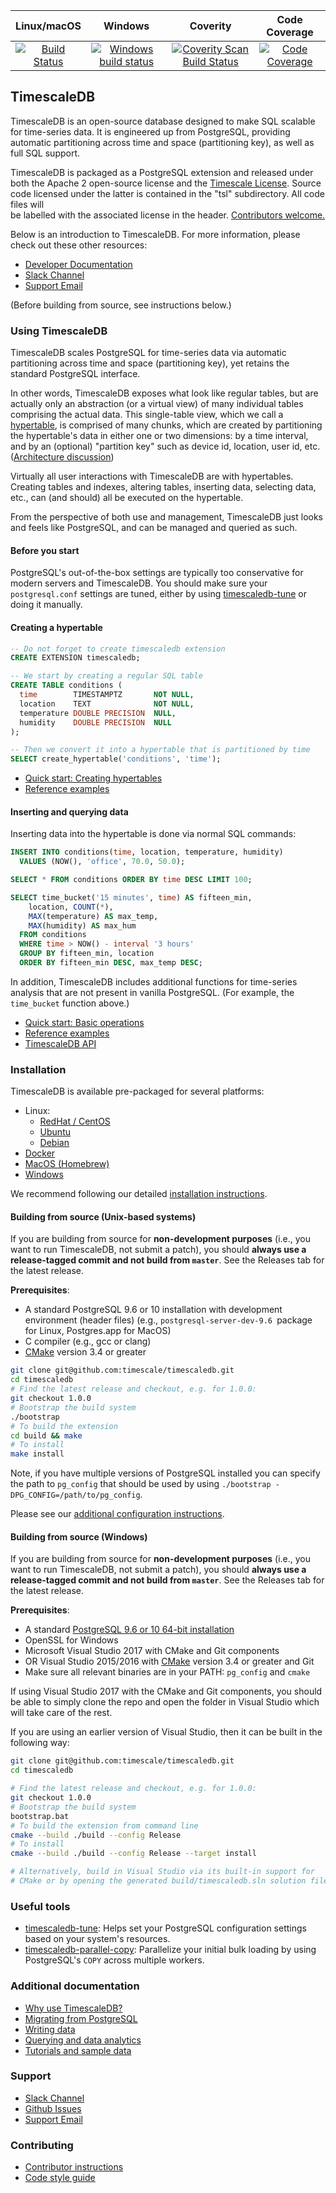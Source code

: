 |Linux/macOS|Windows|Coverity|Code Coverage|
|:---:|:---:|:---:|:---:|
|[![Build Status](https://travis-ci.org/timescale/timescaledb.svg?branch=master)](https://travis-ci.org/timescale/timescaledb)|[![Windows build status](https://ci.appveyor.com/api/projects/status/15sqkl900t04hywu/branch/master?svg=true)](https://ci.appveyor.com/project/timescale/timescaledb/branch/master)|[![Coverity Scan Build Status](https://scan.coverity.com/projects/timescale-timescaledb/badge.svg)](https://scan.coverity.com/projects/timescale-timescaledb)|[![Code Coverage](https://codecov.io/gh/timescale/timescaledb/branch/master/graphs/badge.svg?branch=master)](https://codecov.io/gh/timescale/timescaledb)


## TimescaleDB

TimescaleDB is an open-source database designed to make SQL scalable for
time-series data. It is engineered up from PostgreSQL, providing automatic
partitioning across time and space (partitioning key), as well as full
SQL support.

TimescaleDB is packaged as a PostgreSQL extension and released under both
the Apache 2 open-source license and the [Timescale License](https://github.com/timescale/timescaledb/blob/master/tsl/LICENSE-TIMESCALE). Source
code licensed under the latter is contained in the "tsl" subdirectory. All code files will  
be labelled with the associated license in the header. [Contributors welcome.](https://github.com/timescale/timescaledb/blob/master/CONTRIBUTING.md)

Below is an introduction to TimescaleDB. For more information, please check out these other resources:
- [Developer Documentation](https://docs.timescale.com/)
- [Slack Channel](https://slack-login.timescale.com)
- [Support Email](mailto:support@timescale.com)

(Before building from source, see instructions below.)

### Using TimescaleDB

TimescaleDB scales PostgreSQL for time-series data via automatic
partitioning across time and space (partitioning key), yet retains
the standard PostgreSQL interface.

In other words, TimescaleDB exposes what look like regular tables, but
are actually only an
abstraction (or a virtual view) of many individual tables comprising the
actual data. This single-table view, which we call a
[hypertable](https://docs.timescale.com/latest/introduction/architecture#hypertables),
is comprised of many chunks, which are created by partitioning
the hypertable's data in either one or two dimensions: by a time
interval, and by an (optional) "partition key" such as
device id, location, user id, etc. ([Architecture discussion](https://docs.timescale.com/latest/introduction/architecture))

Virtually all user interactions with TimescaleDB are with
hypertables. Creating tables and indexes, altering tables, inserting
data, selecting data, etc., can (and should) all be executed on the
hypertable.

From the perspective of both use and management, TimescaleDB just
looks and feels like PostgreSQL, and can be managed and queried as
such.

#### Before you start

PostgreSQL's out-of-the-box settings are typically too conservative for modern
servers and TimescaleDB. You should make sure your `postgresql.conf`
settings are tuned, either by using [timescaledb-tune](https://github.com/timescale/timescaledb-tune) or doing it manually.

#### Creating a hypertable

```sql
-- Do not forget to create timescaledb extension
CREATE EXTENSION timescaledb;

-- We start by creating a regular SQL table
CREATE TABLE conditions (
  time        TIMESTAMPTZ       NOT NULL,
  location    TEXT              NOT NULL,
  temperature DOUBLE PRECISION  NULL,
  humidity    DOUBLE PRECISION  NULL
);

-- Then we convert it into a hypertable that is partitioned by time
SELECT create_hypertable('conditions', 'time');
```

- [Quick start: Creating hypertables](https://docs.timescale.com/latest/getting-started/creating-hypertables)
- [Reference examples](https://docs.timescale.com/latest/using-timescaledb/schema-management)

#### Inserting and querying data

Inserting data into the hypertable is done via normal SQL commands:

```sql
INSERT INTO conditions(time, location, temperature, humidity)
  VALUES (NOW(), 'office', 70.0, 50.0);

SELECT * FROM conditions ORDER BY time DESC LIMIT 100;

SELECT time_bucket('15 minutes', time) AS fifteen_min,
    location, COUNT(*),
    MAX(temperature) AS max_temp,
    MAX(humidity) AS max_hum
  FROM conditions
  WHERE time > NOW() - interval '3 hours'
  GROUP BY fifteen_min, location
  ORDER BY fifteen_min DESC, max_temp DESC;
```

In addition, TimescaleDB includes additional functions for time-series
analysis that are not present in vanilla PostgreSQL. (For example, the `time_bucket` function above.)

- [Quick start: Basic operations](https://docs.timescale.com/latest/getting-started/basic-operations)
- [Reference examples](https://docs.timescale.com/latest/using-timescaledb/writing-data)
- [TimescaleDB API](https://docs.timescale.com/latest/api)

### Installation

TimescaleDB is available pre-packaged for several platforms:

- Linux:
    - [RedHat / CentOS](https://docs.timescale.com/getting-started/installation/rhel-centos/installation-yum)
    - [Ubuntu](https://docs.timescale.com/getting-started/installation/ubuntu/installation-apt-ubuntu)
    - [Debian](https://docs.timescale.com/getting-started/installation/debian/installation-apt-debian)
- [Docker](https://docs.timescale.com/getting-started/installation/docker/installation-docker)
- [MacOS (Homebrew)](https://docs.timescale.com/getting-started/installation/macos/installation-homebrew)
- [Windows](https://docs.timescale.com/getting-started/installation/windows/installation-windows)

We recommend following our detailed [installation instructions](https://docs.timescale.com/latest/getting-started/installation).

#### Building from source (Unix-based systems)

If you are building from source for **non-development purposes**
(i.e., you want to run TimescaleDB, not submit a patch), you should
**always use a release-tagged commit and not build from `master`**.
See the Releases tab for the latest release.

**Prerequisites**:

- A standard PostgreSQL 9.6 or 10 installation with development
environment (header files) (e.g., `postgresql-server-dev-9.6 `package
for Linux, Postgres.app for MacOS)
- C compiler (e.g., gcc or clang)
- [CMake](https://cmake.org/) version 3.4 or greater

```bash
git clone git@github.com:timescale/timescaledb.git
cd timescaledb
# Find the latest release and checkout, e.g. for 1.0.0:
git checkout 1.0.0
# Bootstrap the build system
./bootstrap
# To build the extension
cd build && make
# To install
make install
```

Note, if you have multiple versions of PostgreSQL installed you can specify the path to `pg_config` that should be used by using `./bootstrap -DPG_CONFIG=/path/to/pg_config`.

Please see our [additional configuration instructions](https://docs.timescale.com/latest/getting-started/installation#update-postgresql-conf).

#### Building from source (Windows)

If you are building from source for **non-development purposes**
(i.e., you want to run TimescaleDB, not submit a patch), you should
**always use a release-tagged commit and not build from `master`**.
See the Releases tab for the latest release.

**Prerequisites**:

- A standard [PostgreSQL 9.6 or 10 64-bit installation](https://www.enterprisedb.com/downloads/postgres-postgresql-downloads#windows)
- OpenSSL for Windows
- Microsoft Visual Studio 2017 with CMake and Git components
- OR Visual Studio 2015/2016 with [CMake](https://cmake.org/) version 3.4 or greater and Git
- Make sure all relevant binaries are in your PATH: `pg_config` and `cmake`

If using Visual Studio 2017 with the CMake and Git components, you
should be able to simply clone the repo and open the folder in
Visual Studio which will take care of the rest.

If you are using an earlier version of Visual Studio, then it can
be built in the following way:
```bash
git clone git@github.com:timescale/timescaledb.git
cd timescaledb

# Find the latest release and checkout, e.g. for 1.0.0:
git checkout 1.0.0
# Bootstrap the build system
bootstrap.bat
# To build the extension from command line
cmake --build ./build --config Release
# To install
cmake --build ./build --config Release --target install

# Alternatively, build in Visual Studio via its built-in support for
# CMake or by opening the generated build/timescaledb.sln solution file.
```

### Useful tools

- [timescaledb-tune](https://github.com/timescale/timescaledb-tune): Helps
set your PostgreSQL configuration settings based on your system's resources.
- [timescaledb-parallel-copy](https://github.com/timescale/timescaledb-parallel-copy): Parallelize your initial bulk loading by using PostgreSQL's
`COPY` across multiple workers.

### Additional documentation

- [Why use TimescaleDB?](https://docs.timescale.com/latest/introduction)
- [Migrating from PostgreSQL](https://docs.timescale.com/latest/getting-started/setup/migrate-from-postgresql)
- [Writing data](https://docs.timescale.com/latest/using-timescaledb/writing-data)
- [Querying and data analytics](https://docs.timescale.com/latest/using-timescaledb/reading-data)
- [Tutorials and sample data](https://docs.timescale.com/latest/tutorials)

### Support

- [Slack Channel](https://slack.timescale.com)
- [Github Issues](https://github.com/timescale/timescaledb/issues)
- [Support Email](mailto:support@timescale.com)

### Contributing

- [Contributor instructions](https://github.com/timescale/timescaledb/blob/master/CONTRIBUTING.md)
- [Code style guide](https://github.com/timescale/timescaledb/blob/master/docs/StyleGuide.md)
